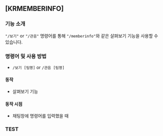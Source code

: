 ## [KRMEMBERINFO]

### 기능 소개

  ``"/보기"`` or ``"/관음"`` 명령어를 통해 ``"/memberinfo"``와 같은 살펴보기 기능을 사용할 수 있습니다.


### 명령어 및 사용 방법

- ``/보기 [팀명]`` or ``/관음 [팀명]``

#### 동작
- 살펴보기 기능

#### 동작 시점
- 채팅창에 명령어를 입력했을 때


### TEST







